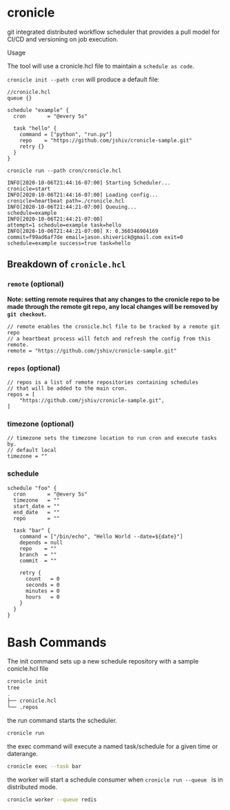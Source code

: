 # cronicle
git integrated distributed workflow scheduler that provides a pull model for CI/CD and versioning on job execution.

Usage

The tool will use a cronicle.hcl file to maintain a `schedule as code`.

`cronicle init --path cron` will produce a default file:
```hcl
//cronicle.hcl
queue {}

schedule "example" {
  cron       = "@every 5s"

  task "hello" {
    command = ["python", "run.py"]
    repo    = "https://github.com/jshiv/cronicle-sample.git"
    retry {}
  }
}
```

`cronicle run --path cron/cronicle.hcl`
```
INFO[2020-10-06T21:44:16-07:00] Starting Scheduler...                         cronicle=start
INFO[2020-10-06T21:44:16-07:00] Loading config...                             cronicle=heartbeat path=./cronicle.hcl
INFO[2020-10-06T21:44:21-07:00] Queuing...                                    schedule=example
INFO[2020-10-06T21:44:21-07:00]                                               attempt=1 schedule=example task=hello
INFO[2020-10-06T21:44:21-07:00] X: 0.360346904169                             commit=f99ad6af7de email=jason.shiverick@gmail.com exit=0 schedule=example success=true task=hello
```

## Breakdown of `cronicle.hcl`

### `remote` (optional)
__Note: setting remote requires that any changes to the cronicle repo to be made through 
the remote git repo, any local changes will be removed by `git checkout`.__
```hcl
// remote enables the cronicle.hcl file to be tracked by a remote git repo
// a heartbeat process will fetch and refresh the config from this remote.
remote = "https://github.com/jshiv/cronicle-sample.git"
```

### `repos` (optional)
```
// repos is a list of remote repositories containing schedules
// that will be added to the main cron.
repos = [
    "https://github.com/jshiv/cronicle-sample.git",
]
```

### timezone (optional)
```
// timezone sets the timezone location to run cron and execute tasks by.
// default local
timezone = ""
```

### schedule
```
schedule "foo" {
  cron       = "@every 5s"
  timezone   = ""
  start_date = ""
  end_date   = ""
  repo       = ""

  task "bar" {
    command = ["/bin/echo", "Hello World --date=${date}"]
    depends = null
    repo    = ""
    branch  = ""
    commit  = ""

    retry {
      count   = 0
      seconds = 0
      minutes = 0
      hours   = 0
    }
  }
}
```


# Bash Commands

The init command sets up a new schedule repository with a sample conicle.hcl file
```bash
cronicle init
tree
.
├── cronicle.hcl
└── .repos
```

the run command starts the scheduler.
```bash
cronicle run
```

the exec command will execute a named task/schedule for a given time or daterange.
```bash
cronicle exec --task bar
```

the worker will start a schedule consumer when `cronicle run --queue ` is in distributed mode.
```bash
cronicle worker --queue redis
```





